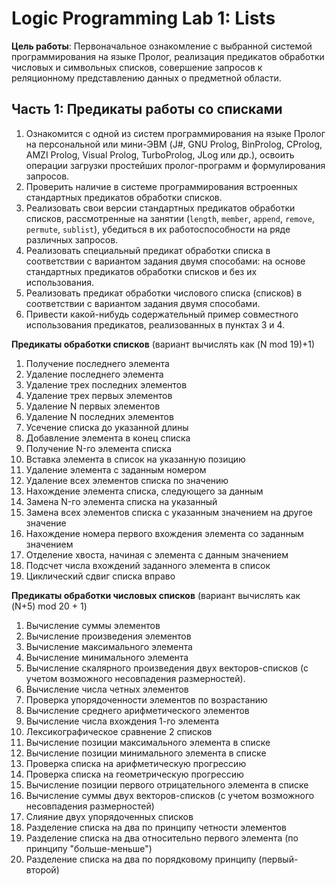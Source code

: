 # Logic Programming Lab 1: Lists

**Цель работы**: Первоначальное ознакомление с выбранной системой программирования на языке Пролог, реализация предикатов обработки числовых и символьных списков, совершение запросов к реляционному представлению данных о предметной области.

## Часть 1: Предикаты работы со списками

1. Ознакомится с одной из систем программирования на языке Пролог на персональной или мини-ЭВМ (J#, GNU Prolog, BinProlog, CProlog, AMZI Prolog, Visual Prolog, TurboProlog, JLog или др.), освоить операции загрузки простейших пролог-программ и формулирования запросов. 
2. Проверить наличие в системе программирования встроенных стандартных предикатов обработки списков. 
3. Реализовать свои версии стандартных предикатов обработки списков, рассмотренные на занятии (`length`, `member`, `append`, `remove`, `permute`, `sublist`), убедиться в их работоспособности на ряде различных запросов. 
4. Реализовать специальный предикат обработки списка в соответствии с вариантом задания двумя способами: на основе стандартных предикатов обработки списков и без их использования.
5. Реализовать предикат обработки числового списка (списков) в соответствии с вариантом задания двумя способами.
6. Привести какой-нибудь содержательный пример совместного использования предикатов, реализованных в пунктах 3 и 4.

**Предикаты обработки списков** (вариант вычислять как (N mod 19)+1)
1. Получение последнего элемента 
2. Удаление последнего элемента 
3. Удаление трех последних элементов 
4. Удаление трех первых элементов 
5. Удаление N первых элементов 
6. Удаление N последних элементов 
7. Усечение списка до указанной длины 
8. Добавление элемента в конец списка 
9. Получение N-го элемента списка 
10. Вставка элемента в список на указанную позицию 
11. Удаление элемента с заданным номером 
12. Удаление всех элементов списка по значению 
13. Нахождение элемента списка, следующего за данным 
14. Замена N-го элемента списка на указанный 
15. Замена всех элементов списка с указанным значением на другое значение 
16. Нахождение номера первого вхождения элемента со заданным значением 
17. Отделение хвоста, начиная с элемента с данным значением
18. Подсчет числа вхождений заданного элемента в список 
19. Циклический сдвиг списка вправо

**Предикаты обработки числовых списков** (вариант вычислять как (N+5) mod 20 + 1)
1. Вычисление суммы элементов 
2. Вычисление произведения элементов 
3. Вычисление максимального элемента 
4. Вычисление минимального элемента 
5. Вычисление скалярного произведения двух векторов-списков (с учетом возможного несовпадения размерностей). 
6. Вычисление числа четных элементов 
7. Проверка упорядоченности элементов по возрастанию 
8. Вычисление среднего арифметического элементов 
9. Вычисление числа вхождения 1-го элемента 
10. Лексикографическое сравнение 2 списков 
11. Вычисление позиции максимального элемента в списке 
12. Вычисление позиции минимального элемента в списке 
13. Проверка списка на арифметическую прогрессию 
14. Проверка списка на геометрическую прогрессию 
15. Вычисление позиции первого отрицательного элемента в списке 
16. Вычисление суммы двух векторов-списков (с учетом возможного несовпадения размерностей) 
17. Слияние двух упорядоченных списков 
18. Разделение списка на два по принципу четности элементов 
19. Разделение списка на два относительно первого элемента (по принципу "больше-меньше") 
20. Разделение списка на два по порядковому принципу (первый-второй)

